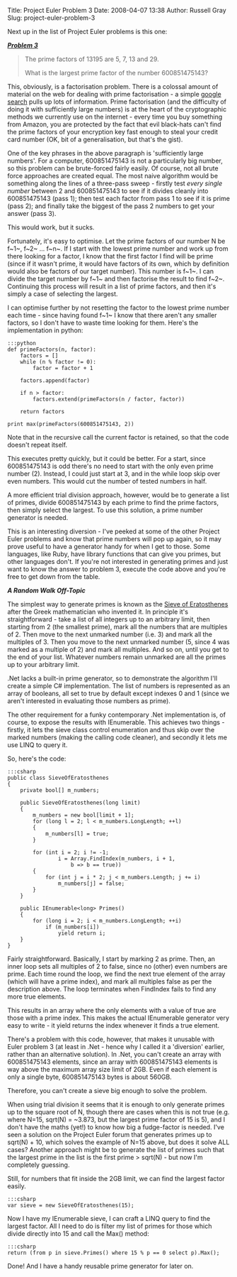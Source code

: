 Title: Project Euler Problem 3
Date: 2008-04-07 13:38
Author: Russell Gray
Slug: project-euler-problem-3

Next up in the list of Project Euler problems is this one:

***[Problem 3][1]***

> The prime factors of 13195 are 5, 7, 13 and 29.
>
> What is the largest prime factor of the number 600851475143?

This, obviously, is a factorisation problem. There is a colossal amount of
material on the web for dealing with prime factorisation - a simple [google
search][2] pulls up lots of information. Prime factorisation (and the
difficulty of doing it with sufficiently large numbers) is at the heart of the
cryptographic methods we currently use on the internet - every time you buy
something from Amazon, you are protected by the fact that evil black-hats
can't find the prime factors of your encryption key fast enough to steal your
credit card number (OK, bit of a generalisation, but that's the gist).

One of the key phrases in the above paragraph is 'sufficiently large
numbers'. For a computer, 600851475143 is not a particularly big number,
so this problem can be brute-forced fairly easily. Of course, not all
brute force approaches are created equal. The most naive algorithm would
be something along the lines of a three-pass sweep - firstly test *every
single number* between 2 and 600851475143 to see if it divides cleanly
into 600851475143 (pass 1); then test each factor from pass 1 to see if
it is prime (pass 2); and finally take the biggest of the pass 2 numbers
to get your answer (pass 3).

This would work, but it sucks.

Fortunately, it's easy to optimise. Let the prime factors of our number
N be f~1~, f~2~ ... f~n~. If I start with the lowest prime number and
work up from there looking for a factor, I know that the first factor I
find will be prime (since if it wasn't prime, it would have factors of
its own, which by definition would also be factors of our target
number). This number is f~1~. I can divide the target number by f~1~ and
then factorise the result to find f~2~. Continuing this process will
result in a list of prime factors, and then it's simply a case of
selecting the largest.

I can optimise further by not resetting the factor to the lowest prime
number each time - since having found f~1~ I know that there aren't any
smaller factors, so I don't have to waste time looking for them. Here's
the implementation in python:

    :::python
    def primeFactors(n, factor):
        factors = []
        while (n % factor != 0):
            factor = factor + 1

        factors.append(factor)

        if n > factor:
            factors.extend(primeFactors(n / factor, factor))

        return factors

    print max(primeFactors(600851475143, 2))

Note that in the recursive call the current factor is retained, so that
the code doesn't repeat itself.

This executes pretty quickly, but it could be better. For a start, since
600851475143 is odd there's no need to start with the only even prime
number (2). Instead, I could just start at 3, and in the while loop skip
over even numbers. This would cut the number of tested numbers in half.

A more efficient trial division approach, however, would be to generate
a list of primes, divide 600851475143 by each prime to find the prime
factors, then simply select the largest. To use this solution, a prime
number generator is needed.

This is an interesting diversion - I've peeked at some of the other
Project Euler problems and know that prime numbers will pop up again, so
it may prove useful to have a generator handy for when I get to those.
Some languages, like Ruby, have library functions that can give you
primes, but other languages don't. If you're not interested in
generating primes and just want to know the answer to problem 3, execute
the code above and you're free to get down from the table.

***A Random Walk Off-Topic***

The simplest way to generate primes is known as the [Sieve of
Eratosthenes][3] after
the Greek mathematician who invented it. In principle it's
straightforward - take a list of all integers up to an arbitrary limit,
then starting from 2 (the smallest prime), mark all the numbers that are
multiples of 2. Then move to the next unmarked number (i.e. 3) and mark
all the multiples of 3. Then you move to the next unmarked number (5,
since 4 was marked as a multiple of 2) and mark all multiples. And so
on, until you get to the end of your list. Whatever numbers remain
unmarked are all the primes up to your arbitrary limit.

.Net lacks a built-in prime generator, so to demonstrate the algorithm
I'll create a simple C# implementation. The list of numbers is
represented as an array of booleans, all set to true by default except
indexes 0 and 1 (since we aren't interested in evaluating those numbers
as prime).

The other requirement for a funky contemporary .Net implementation is,
of course, to expose the results with IEnumerable. This achieves two
things - firstly, it lets the sieve class control enumeration and thus
skip over the marked numbers (making the calling code cleaner), and
secondly it lets me use LINQ to query it.

So, here's the code:

    :::csharp
    public class SieveOfEratosthenes
    {
        private bool[] m_numbers;

        public SieveOfEratosthenes(long limit)
        {
            m_numbers = new bool[limit + 1];
            for (long l = 2; l < m_numbers.LongLength; ++l)
            {
                m_numbers[l] = true;
            }

            for (int i = 2; i != -1;
                    i = Array.FindIndex(m_numbers, i + 1,
                        b => b == true))
            {
                for (int j = i * 2; j < m_numbers.Length; j += i)
                    m_numbers[j] = false;
            }
        }

        public IEnumerable<long> Primes()
        {
            for (long i = 2; i < m_numbers.LongLength; ++i)
                if (m_numbers[i])
                    yield return i;
        }
    }

Fairly straightforward. Basically, I start by marking 2 as prime. Then,
an inner loop sets all multiples of 2 to false, since no (other) even
numbers are prime. Each time round the loop, we find the next true
element of the array (which will have a prime index), and mark all
multiples false as per the description above. The loop terminates when
FindIndex fails to find any more true elements.

This results in an array where the only elements with a value of true
are those with a prime index. This makes the actual IEnumerable
generator very easy to write - it yield returns the index whenever it
finds a true element.

There's a problem with this code, however, that makes it unusable with
Euler problem 3 (at least in .Net - hence why I called it a 'diversion'
earlier, rather than an alternative solution). In .Net, you can't create
an array with 600851475143 elements, since an array with 600851475143
elements is way above the maximum array size limit of 2GB. Even if each
element is only a single byte, 600851475143 bytes is about 560GB.

Therefore, you can't create a sieve big enough to solve the problem.

When using trial division it seems that it is enough to only generate
primes up to the square root of N, though there are cases when this is
not true (e.g. where N=15, sqrt(N) = \~3.873, but the largest prime
factor of 15 is 5), and I don't have the maths (yet!) to know how big a
fudge-factor is needed. I've seen a solution on the Project Euler forum
that generates primes up to sqrt(N) + 10, which solves the example of
N=15 above, but does it solve ALL cases? Another approach might be to
generate the list of primes such that the largest prime in the list is
the first prime > sqrt(N) - but now I'm completely guessing.

Still, for numbers that fit inside the 2GB limit, we can find the
largest factor easily.

    :::csharp
    var sieve = new SieveOfEratosthenes(15);

Now I have my IEnumerable sieve, I can craft a LINQ query to find the
largest factor. All I need to do is filter my list of primes for those
which divide directly into 15 and call the Max() method:

    :::csharp
    return (from p in sieve.Primes() where 15 % p == 0 select p).Max();

Done! And I have a handy reusable prime generator for later on.


[1]: http://projecteuler.net/index.php?section=problems&id=3
[2]: http://www.google.co.uk/search?q=prime+factorization
[3]: http://en.wikipedia.org/wiki/Sieve_of_Eratosthenes